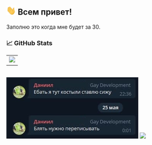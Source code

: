 ## <img src="https://raw.githubusercontent.com/sparebola/sparebola/master/wave.gif" width="25px"> Всем привет! 

Заполню это когда мне будет за 30.
<!-- - 🔭 I’m currently working on ...
- 🌱 I’m currently learning ...
- 👯 I’m looking to collaborate on ...
- 🤔 I’m looking for help with ...
- 💬 Ask me about ...
- 📫 How to reach me: ...
- 😄 Pronouns: ...
- ⚡ Fun fact: ...
 -->

### 📈 GitHub Stats
<p align="center">
  <table>
  <tr>
      <td><img width="450px" src="https://github-readme-stats.vercel.app/api/top-langs/?username=sparebola&layout=compact&hide_border=true&hide_title=true&theme=dark&icon_color=5194f0&bg_color=0d1117" /></td>
  </tr>   
</table>
</p>

<br />

<td><img src="https://raw.githubusercontent.com/sparebola/sparebola/master/photo.jpg" /></td>
<td><img src="https://raw.githubusercontent.com/sparebola/sparebola/master/photo2.jpg" /></td>
